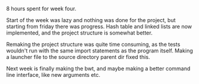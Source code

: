 8 hours spent for week four.

Start of the week was lazy and nothing was done for the project, but starting
from friday there was progress. Hash table and linked lists are now
implemented, and the project structure is somewhat better.

Remaking the project structure was quite time consuming, as the tests wouldn't
run with the same import statements as the program itself.  Making a launcher
file to the source directory parent dir fixed this.

Next week is finally making the bwt, and maybe making a better command line
interface, like new arguments etc.
